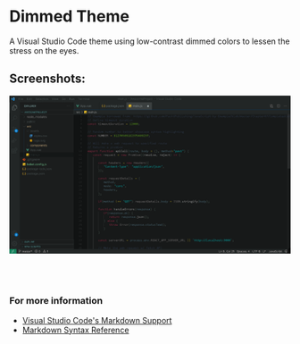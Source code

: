 # Dimmed Theme

A Visual Studio Code theme using low-contrast dimmed colors to lessen the stress on the eyes.

## Screenshots:
![screenshot01](./screenshot01.png)

<br/><br/>

### For more information
* [Visual Studio Code's Markdown Support](http://code.visualstudio.com/docs/languages/markdown)
* [Markdown Syntax Reference](https://help.github.com/articles/markdown-basics/)


